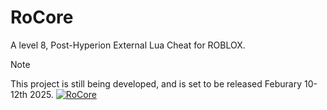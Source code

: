 # RoCore
A level 8, Post-Hyperion External Lua Cheat for ROBLOX.
> [!NOTE]  
> This project is still being developed, and is set to be released Feburary 10-12th 2025.
[![RoCore](https://img.shields.io/badge/Join-RoCore-5865F2?logo=discord)](https://dsc.gg/rocore)
